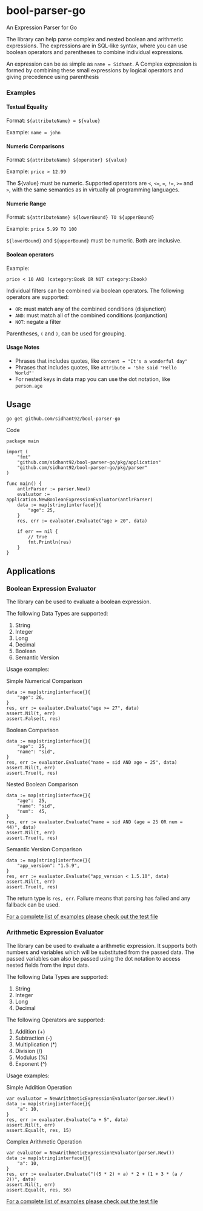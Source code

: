 # bool-parser-go
An Expression Parser for Go

The library can help parse complex and nested boolean and arithmetic expressions.
The expressions are in SQL-like syntax, where you can use boolean operators and parentheses to combine individual expressions.

An expression can be as simple as `name = Sidhant`.
A Complex expression is formed by combining these small expressions by logical operators and giving precedence using parenthesis

### Examples
#### Textual Equality

Format: `${attributeName} = ${value}`

Example: `name = john`

#### Numeric Comparisons

Format: `${attributeName} ${operator} ${value}`

Example: `price > 12.99`

The ${value} must be numeric. Supported operators are `<`, `<=`, `=`, `!=`, `>=` and `>`, with the same semantics as in virtually all programming languages.

#### Numeric Range

Format: `${attributeName} ${lowerBound} TO ${upperBound}`

Example: `price 5.99 TO 100`

`${lowerBound}` and `${upperBound}` must be numeric. Both are inclusive.

#### Boolean operators

Example:

`price < 10 AND (category:Book OR NOT category:Ebook)`

Individual filters can be combined via boolean operators. The following operators are supported:

* `OR`: must match any of the combined conditions (disjunction)
* `AND`: must match all of the combined conditions (conjunction)
* `NOT`: negate a filter

Parentheses, `(` and `)`, can be used for grouping.

#### Usage Notes
* Phrases that includes quotes, like `content = "It's a wonderful day"`
* Phrases that includes quotes, like `attribute = 'She said "Hello World"'`
* For nested keys in data map you can use the dot notation, like `person.age`

## Usage
```
go get github.com/sidhant92/bool-parser-go
```


Code
```
package main

import (
	"fmt"
	"github.com/sidhant92/bool-parser-go/pkg/application"
	"github.com/sidhant92/bool-parser-go/pkg/parser"
)

func main() {
	antlrParser := parser.New()
	evaluator := application.NewBooleanExpressionEvaluator(antlrParser)
	data := map[string]interface{}{
		"age": 25,
	}
	res, err := evaluator.Evaluate("age > 20", data)

	if err == nil {
		// true
		fmt.Println(res)
	}
}

```


## Applications

### Boolean Expression Evaluator

The library can be used to evaluate a boolean expression.

The following Data Types are supported:
1. String
2. Integer
3. Long
4. Decimal
5. Boolean
6. Semantic Version

Usage examples:

Simple Numerical Comparison
```
data := map[string]interface{}{
	"age": 26,
}
res, err := evaluator.Evaluate("age >= 27", data)
assert.Nil(t, err)
assert.False(t, res)
```
Boolean Comparison
```
data := map[string]interface{}{
	"age":  25,
	"name": "sid",
}
res, err := evaluator.Evaluate("name = sid AND age = 25", data)
assert.Nil(t, err)
assert.True(t, res)
```
Nested Boolean Comparison
```
data := map[string]interface{}{
	"age":  25,
	"name": "sid",
	"num":  45,
}
res, err := evaluator.Evaluate("name = sid AND (age = 25 OR num = 44)", data)
assert.Nil(t, err)
assert.True(t, res)
```
Semantic Version Comparison
```
data := map[string]interface{}{
	"app_version": "1.5.9",
}
res, err := evaluator.Evaluate("app_version < 1.5.10", data)
assert.Nil(t, err)
assert.True(t, res)
```

The return type is `res, err`. Failure means that parsing has failed and any fallback can be used.


[For a complete list of examples please check out the test file](pkg/application/boolean_expression_evaluator_test.go)

### Arithmetic Expression Evaluator

The library can be used to evaluate a arithmetic expression.
It supports both numbers and variables which will be substituted from the passed data.
The passed variables can also be passed using the dot notation to access nested fields from the input data.

The following Data Types are supported:
1. String
2. Integer
3. Long
4. Decimal

The following Operators are supported:
1. Addition (+)
2. Subtraction (-)
3. Multiplication (*)
4. Division (/)
5. Modulus (%)
6. Exponent (^)

Usage examples:

Simple Addition Operation
```
var evaluator = NewArithmeticExpressionEvaluator(parser.New())
data := map[string]interface{}{
	"a": 10,
}
res, err := evaluator.Evaluate("a + 5", data)
assert.Nil(t, err)
assert.Equal(t, res, 15)
```

Complex Arithmetic Operation
```
var evaluator = NewArithmeticExpressionEvaluator(parser.New())
data := map[string]interface{}{
	"a": 10,
}
res, err := evaluator.Evaluate("((5 * 2) + a) * 2 + (1 + 3 * (a / 2))", data)
assert.Nil(t, err)
assert.Equal(t, res, 56)
```

[For a complete list of examples please check out the test file](pkg/application/arithmetic_expression_evaluator_test.go)
